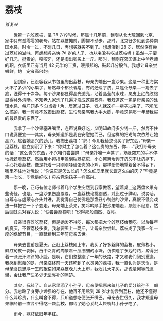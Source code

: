 # 荔枝

*肖复兴*

　　我第一次吃荔枝，是 28 岁的时候。那是十几年前，我刚从北大荒回到北京，家中只有孤零零的老母。站在荔枝摊前，脚挪不动步。那时，北京很少见到这种南国水果，时令一过，不消几日，再想买就买不到了。想想活到 28 岁，居然没有尝过荔枝的滋味，再想想母亲快 70 岁的人了，也从来没有吃过荔枝呢！虽然一斤要好几元，挺贵的，咬咬牙，还是掏出钱买上一斤。那时，我刚在郊区谋上中学老师的职，衣袋里正有当月 42 元半的工资，硬邦邦的，鼓起几分股气。我想让母亲尝尝鲜，她一定会高兴的。

　　回到家，还没容我从书包里掏出荔枝，母亲先端出一盘沙果。这是一种比海棠大不了多少的小果子，居然每个都长着疤，有的还烂了皮，只是让母亲—一剜去了疤，洗得干干净净。每个沙果都显得晶光透亮，沾着晶莹的水珠，果皮上红的纹络显得格外清晰。不知老人家洗了几遍才洗成这般模样。我知道这一定是母亲买的处理水果，每斤顶多 5 分或者 l 角。居家过日子，老人就这样一辈子过来了。不知怎么搞的，我一时竟不敢掏出荔枝，生怕母亲骂我大手大脚，毕竟这是那一年里我买的最昂贵的东西了。

　　我拿了一个沙果塞进嘴里，连声说真好吃，又明知故问多少钱一斤，然后不住口说真便宜——其实，母亲知道那是我在安慰她而已，但这样的把戏每次依然让她高兴。趁着她高兴的劲儿，我掏出荔枝：“妈！今儿我给您也买了好东西。”母亲一见荔枝，脸立刻沉了下来：“你财主了怎么着？这么贵的东西，你……”我打断母亲的话：“这么贵的东西，不兴咱们尝尝鲜！”母亲扑啼一声笑了，筋脉突兀的手不停地抚摸着荔枝，然后用小拇指甲盖划破荔枝皮，小心翼翼地剥开皮又不让皮掉下，手心托着荔枝，像是托着一只刚刚啄破蛋壳的小鸡，那样爱怜地望着舍不得吞下，嘴里不住地对我说：“你说它是怎么长的？怎么红皮里就长着这么白的肉？”毕竟是第一次吃，毕竟是好吃！母亲竟像孩子一样高兴。

　　那一晚，正巧有位老师带着几个学生突然到我家做客，望着桌上这两盘水果有些奇怪。也是，一盘沙果伤痕累累，一盘荔枝玲挑剔透，对比过于鲜明。说实话，自尊心与虚荣心齐头并进，我觉得自己仿佛是那盘丑小鸭般的沙果，真恨不得变戏法一样把它一下子变走。母亲端上茶来，笑吟吟顺手把沙果端走，那般不经意，然后回过头对客人说：“快尝尝荔枝吧！”说得那般自然、妥帖。

　　母亲很喜欢吃荔枝，但是她舍不得吃，每次都把大个的荔枝给我吃。以后每年的夏天，不管荔枝多贵，我总要买上一两斤，让母亲尝尝鲜。荔枝成了我家一年一度的保留节目，一直延续到三年前母亲去世。

　　母亲去世前是夏天，正赶上荔枝刚上市。我买了好多新鲜的荔枝，皮薄核小，鲜红的皮一剥掉，白中泛青的肉蒙着一层细细的水珠，仿佛跑了多远的路，累得张着一张张汗津津的小脸。是啊，它们整整跑了一年的长路，才又和我们阔别重逢。我感到慰藉的是，母亲临终前一天还吃到了水灵灵的荔枝，我一直认为是天命，是母亲善良忠厚一生的报偿如果荔枝晚几天上市，我迟几天才买，那该是何等的遗憾，会让我产生多少无法弥补的痛楚。

　　其实，我错了。自从家里添了小孙子，母亲便把原来给儿子的爱分给孙子一部分。我忽略了身旁小馋猫的存在，他再不用熬到 28 岁才能尝到荔枝，他还不懂得什么叫珍贵，什么叫舍不得，只知道想吃便张开嘴巴。母亲去世很久，我才知道母亲临终前一直舍不得吃一颗荔枝，都给了她心爱的太馋嘴的小孙子吃了。

　　而今，荔枝依旧年年红。